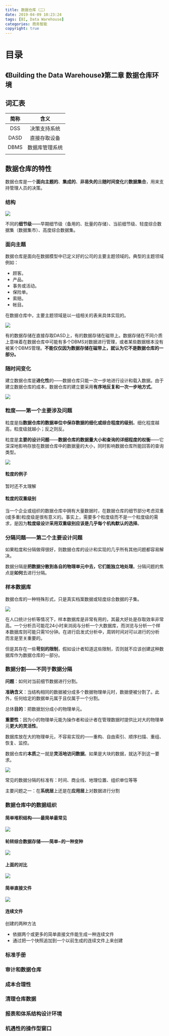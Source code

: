 ```yaml
---
title: 数据仓库（二）
date: 2019-04-09 10:23:24
tags: [BI, Data Warehouse]
categories: 商务智能
copyright: true
---
```


# 目录

<!-- toc -->



## 《Building the Data Warehouse》第二章 数据仓库环境



## 词汇表

| 简称 |      含义      |
| :--: | :------------: |
| DSS  |  决策支持系统  |
| DASD |  直接存取设备  |
| DBMS | 数据库管理系统 |
|      |                |



## 数据仓库的特性

数据仓库是一个**面向主题的**、**集成的**、**非易失的**且**随时间变化**的**数据集合**，用来支持管理人员的决策。

### 结构

![](https://songzi-blog-pic.oss-cn-hangzhou.aliyuncs.com/截图20190409152310.png)

不同的**细节级**——早期细节级（备用的、批量的存储）、当前细节级、轻度综合数据集（数据集市）、高度综合数据集。



### 面向主题

数据仓库是面向在数据模型中已定义好的公司的主要主题领域的。典型的主题领域例如：

- 顾客。
- 产品。
- 事务或活动。
- 保险单。
- 索赔。
- 帐目。

在数据仓库中，主要主题领域是以一组相关的表来具体实现的。

![](https://songzi-blog-pic.oss-cn-hangzhou.aliyuncs.com/截图20190410182844.png)

有的数据存储在直接存取DASD上，有的数据存储在磁带上。数据存储在不同介质上意味着在数据仓库中可能有多个DBMS对数据进行管理，或者某些数据根本没有被某个DBMS管理。**不能仅仅因为数据存储在磁带上，就认为它不是数据仓库的一部分。**



### 随时间变化

建立数据仓库是**进化性**的——数据仓库只能一次一步地进行设计和载入数据。由于建立数据仓库的成本，数据仓库的建立要采用**有序地反复和一次一步地方式**。

![](https://songzi-blog-pic.oss-cn-hangzhou.aliyuncs.com/截图20190410183413.png)

### 粒度——第一个主要涉及问题

粒度是指**数据仓库的数据单位中保存数据的细化或综合程度的级别**。细化程度越高，粒度级就越小；反之则反。

粒度是**主要的设计问题**——**数据仓库的数据量大小和查询的详细程度的权衡**——它深深地影响存放在数据仓库中的数据量的大小，同时影响数据仓库所能回答的查询类型。

![](https://songzi-blog-pic.oss-cn-hangzhou.aliyuncs.com/截图20190410184523.png)

#### 粒度的例子

暂时还不太理解

#### 粒度的双重级别

当一个企业或组织的数据仓库中拥有大量数据时，在数据仓库的细节部分考虑双重 (或多重)粒度级是很有意义的。事实上，需要多个粒度级而不是一个粒度级的需求，是因为**粒度级设计采用双重级别应该是几乎每个机构默认的选择**。



### 分隔问题——第二个主要设计问题

如果粒度和分隔做得很好，则数据仓库的设计和实现的几乎所有其他问题都容易解决。

数据分隔是**把数据分散到各自的物理单元中去，它们能独立地处理**。分隔问题的焦点是**如何**去进行分隔。



### 样本数据库

数据仓库的一种特殊形式，只是真实档案数据或轻度综合数据的子集。

![](https://songzi-blog-pic.oss-cn-hangzhou.aliyuncs.com/截图20190410190235.png)

在人口统计分析等情况下，样本数据库是非常有用的，其最大好处是存取效率非常高。一个分析员可能花24小时来浏阅与分析一个大数据库，而浏览与分析一个样本数据库则可能只需10分钟。在进行启发式分析中，周转时间对可以进行的分析而言是至关重要的。

但是其存在一些**苛刻的限制**，假如设计者知道这些限制，否则就不应该创建这种数据库作为数据仓库的一部分。



### 数据分割——不同于数据分隔

**问题**：如何对当前细节数据进行分割。

**准确含义**：当结构相同的数据被分成多个数据物理单元时，数据便被分割了。此外，任何给定的数据单元属于且仅属于一个分割。

总体**目的**：把数据划分成小的物理单元。

**重要性**：因为小的物理单元能为操作者和设计者在管理数据时提供比对大的物理单元**更大的灵活性**。

数据库放在大的物理单元，不容易实现的——重构、自由索引、顺序扫描、重组、恢复、监控。

数据仓库的**本质**之一就是**灵活地访问数据**。如果是大块的数据，就达不到这一要求。

![](https://songzi-blog-pic.oss-cn-hangzhou.aliyuncs.com/截图20190410192258.png)

常见的数据分隔的标准有：时间、商业线、地理位置、组织单位等等

主要问题之一：在**系统层**上还是在**应用层**上对数据进行分割



### 数据仓库中的数据组织

#### 简单堆积结构——最简单最常见

![](https://songzi-blog-pic.oss-cn-hangzhou.aliyuncs.com/截图20190410192752.png)

#### 轮转综合数据存储——简单~的一种变种

![](https://songzi-blog-pic.oss-cn-hangzhou.aliyuncs.com/截图20190410192855.png)

#### 上面的对比

![](https://songzi-blog-pic.oss-cn-hangzhou.aliyuncs.com/截图20190410192959.png)

#### 简单直接文件

![](https://songzi-blog-pic.oss-cn-hangzhou.aliyuncs.com/截图20190410193115.png)

#### 连续文件

创建的两种方法

- 依据两个或更多的简单直接文件能生成一种连续文件
- 通过把一个快照追加到一个以前生成的连续文件上来创建



### 标准手册

### 审计和数据仓库

### 成本合理性

### 清理仓库数据

### 报表和体系结构设计环境

### 机遇性的操作型窗口

